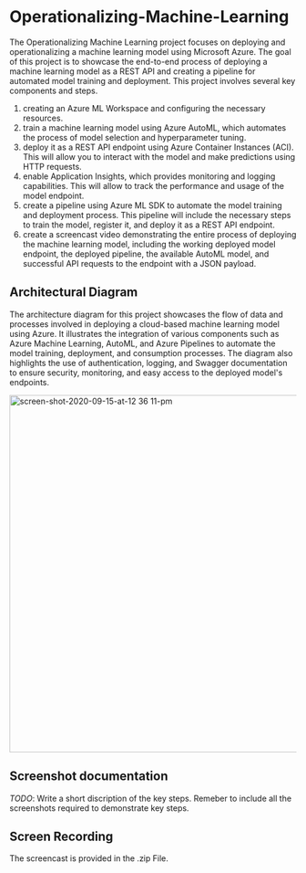 # Operationalizing-Machine-Learning

The Operationalizing Machine Learning project focuses on deploying and operationalizing a machine learning model using Microsoft Azure. The goal of this project is to showcase the end-to-end process of deploying a machine learning model as a REST API and creating a pipeline for automated model training and deployment.
This project involves several key components and steps. 

1. creating an Azure ML Workspace and configuring the necessary resources. 
2. train a machine learning model using Azure AutoML, which automates the process of model selection and hyperparameter tuning.
3. deploy it as a REST API endpoint using Azure Container Instances (ACI). This will allow you to interact with the model and make predictions using HTTP requests.
4.  enable Application Insights, which provides monitoring and logging capabilities. This will allow to track the performance and usage of the model endpoint.
5. create a pipeline using Azure ML SDK to automate the model training and deployment process. This pipeline will include the necessary steps to train the model, register it, and deploy it as a REST API endpoint.
6. create a screencast video demonstrating the entire process of deploying the machine learning model, including the working deployed model endpoint, the deployed pipeline, the available AutoML model, and successful API requests to the endpoint with a JSON payload.



## Architectural Diagram
The architecture diagram for this project showcases the flow of data and processes involved in deploying a cloud-based machine learning model using Azure. It illustrates the integration of various components such as Azure Machine Learning, AutoML, and Azure Pipelines to automate the model training, deployment, and consumption processes. The diagram also highlights the use of authentication, logging, and Swagger documentation to ensure security, monitoring, and easy access to the deployed model's endpoints.

<img width="626" alt="screen-shot-2020-09-15-at-12 36 11-pm" src="https://github.com/ewellmann/Operationalizing-Machine-Learning/assets/59996314/0bbea764-8936-4103-b497-3d4a6ee700c6">

## Screenshot documentation
*TODO*: Write a short discription of the key steps. Remeber to include all the screenshots required to demonstrate key steps. 

## Screen Recording
The screencast is provided in the .zip File.


